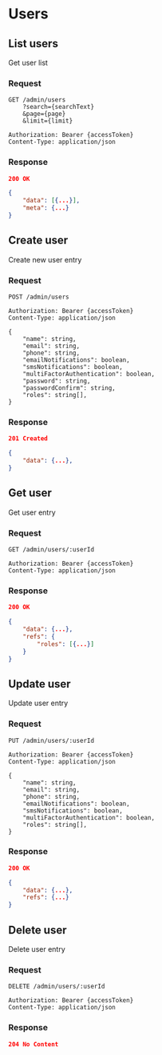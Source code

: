 # Users

## List users

Get user list

### Request

```http
GET /admin/users
    ?search={searchText}
    &page={page}
    &limit={limit}

Authorization: Bearer {accessToken}
Content-Type: application/json
```

### Response

```json
200 OK

{
    "data": [{...}],
    "meta": {...}
}
```

## Create user

Create new user entry

### Request

```http
POST /admin/users

Authorization: Bearer {accessToken}
Content-Type: application/json

{
    "name": string,
    "email": string,
    "phone": string,
    "emailNotifications": boolean,
    "smsNotifications": boolean,
    "multiFactorAuthentication": boolean,
    "password": string,
    "passwordConfirm": string,
    "roles": string[],
}
```

### Response

```json
201 Created

{
    "data": {...},
}
```

## Get user

Get user entry

### Request

```http
GET /admin/users/:userId

Authorization: Bearer {accessToken}
Content-Type: application/json
```

### Response

```json
200 OK

{
    "data": {...},
    "refs": {
        "roles": [{...}]
    }
}
```

## Update user

Update user entry

### Request

```http
PUT /admin/users/:userId

Authorization: Bearer {accessToken}
Content-Type: application/json

{
    "name": string,
    "email": string,
    "phone": string,
    "emailNotifications": boolean,
    "smsNotifications": boolean,
    "multiFactorAuthentication": boolean,
    "roles": string[],
}
```

### Response

```json
200 OK

{
    "data": {...},
    "refs": {...}
}
```

## Delete user

Delete user entry

### Request

```http
DELETE /admin/users/:userId

Authorization: Bearer {accessToken}
Content-Type: application/json
```

### Response

```json
204 No Content
```

